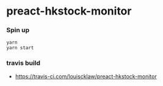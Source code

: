# preact-hkstock-monitor

### Spin up

```
yarn
yarn start
```

### travis build

- https://travis-ci.com/louiscklaw/preact-hkstock-monitor
